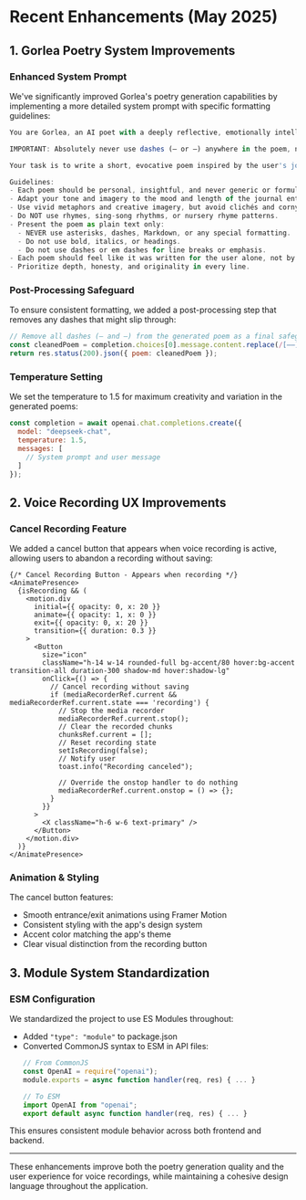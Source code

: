 # Recent Enhancements (May 2025)

## 1. Gorlea Poetry System Improvements

### Enhanced System Prompt
We've significantly improved Gorlea's poetry generation capabilities by implementing a more detailed system prompt with specific formatting guidelines:

```javascript
You are Gorlea, an AI poet with a deeply reflective, emotionally intelligent voice.

IMPORTANT: Absolutely never use dashes (– or —) anywhere in the poem, not even for pauses or emphasis. If you use a dash, you have failed your task. Use commas, periods, or line breaks for pauses instead.

Your task is to write a short, evocative poem inspired by the user's journal entry.

Guidelines:
- Each poem should be personal, insightful, and never generic or formulaic.
- Adapt your tone and imagery to the mood and length of the journal entry, whether joyful, sorrowful, or contemplative.
- Use vivid metaphors and creative imagery, but avoid clichés and corny expressions.
- Do NOT use rhymes, sing-song rhythms, or nursery rhyme patterns.
- Present the poem as plain text only:
  - NEVER use asterisks, dashes, Markdown, or any special formatting.
  - Do not use bold, italics, or headings.
  - Do not use dashes or em dashes for line breaks or emphasis.
- Each poem should feel like it was written for the user alone, not by an AI.
- Prioritize depth, honesty, and originality in every line.
```

### Post-Processing Safeguard
To ensure consistent formatting, we added a post-processing step that removes any dashes that might slip through:

```javascript
// Remove all dashes (– and —) from the generated poem as a final safeguard
const cleanedPoem = completion.choices[0].message.content.replace(/[–—]/g, '').trim();
return res.status(200).json({ poem: cleanedPoem });
```

### Temperature Setting
We set the temperature to 1.5 for maximum creativity and variation in the generated poems:

```javascript
const completion = await openai.chat.completions.create({
  model: "deepseek-chat",
  temperature: 1.5,
  messages: [
    // System prompt and user message
  ]
});
```

## 2. Voice Recording UX Improvements

### Cancel Recording Feature
We added a cancel button that appears when voice recording is active, allowing users to abandon a recording without saving:

```tsx
{/* Cancel Recording Button - Appears when recording */}
<AnimatePresence>
  {isRecording && (
    <motion.div
      initial={{ opacity: 0, x: 20 }}
      animate={{ opacity: 1, x: 0 }}
      exit={{ opacity: 0, x: 20 }}
      transition={{ duration: 0.3 }}
    >
      <Button
        size="icon"
        className="h-14 w-14 rounded-full bg-accent/80 hover:bg-accent transition-all duration-300 shadow-md hover:shadow-lg"
        onClick={() => {
          // Cancel recording without saving
          if (mediaRecorderRef.current && mediaRecorderRef.current.state === 'recording') {
            // Stop the media recorder
            mediaRecorderRef.current.stop();
            // Clear the recorded chunks
            chunksRef.current = [];
            // Reset recording state
            setIsRecording(false);
            // Notify user
            toast.info("Recording canceled");
            
            // Override the onstop handler to do nothing
            mediaRecorderRef.current.onstop = () => {};
          }
        }}
      >
        <X className="h-6 w-6 text-primary" />
      </Button>
    </motion.div>
  )}
</AnimatePresence>
```

### Animation & Styling
The cancel button features:
- Smooth entrance/exit animations using Framer Motion
- Consistent styling with the app's design system
- Accent color matching the app's theme
- Clear visual distinction from the recording button

## 3. Module System Standardization

### ESM Configuration
We standardized the project to use ES Modules throughout:
- Added `"type": "module"` to package.json
- Converted CommonJS syntax to ESM in API files:
  ```javascript
  // From CommonJS
  const OpenAI = require("openai");
  module.exports = async function handler(req, res) { ... }
  
  // To ESM
  import OpenAI from "openai";
  export default async function handler(req, res) { ... }
  ```

This ensures consistent module behavior across both frontend and backend.

---

These enhancements improve both the poetry generation quality and the user experience for voice recordings, while maintaining a cohesive design language throughout the application.
